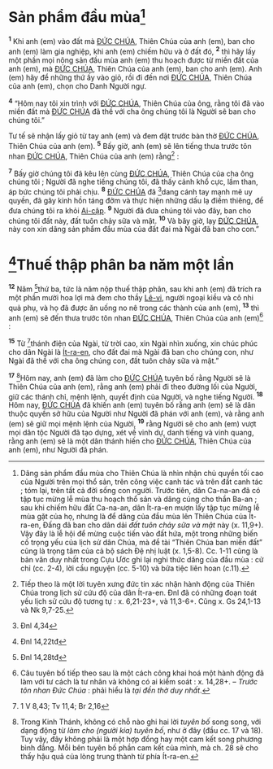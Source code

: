 # Sản phẩm đầu mùa[^1]
<sup><b>1</b></sup> Khi anh (em) vào đất mà [ĐỨC CHÚA](), Thiên Chúa của anh (em), ban cho anh (em) làm gia nghiệp, khi anh (em) chiếm hữu và ở đất đó, <sup><b>2</b></sup> thì hãy lấy một phần mọi nông sản đầu mùa anh (em) thu hoạch được từ miền đất của anh (em), mà [ĐỨC CHÚA](), Thiên Chúa của anh (em), ban cho anh (em). Anh (em) hãy để những thứ ấy vào giỏ, rồi đi đến nơi [ĐỨC CHÚA](), Thiên Chúa của anh (em), chọn cho Danh Người ngự.

<sup><b>4</b></sup> “Hôm nay tôi xin trình với [ĐỨC CHÚA](), Thiên Chúa của ông, rằng tôi đã vào miền đất mà [ĐỨC CHÚA]() đã thề với cha ông chúng tôi là Người sẽ ban cho chúng tôi.”

Tư tế sẽ nhận lấy giỏ từ tay anh (em) và đem đặt trước bàn thờ [ĐỨC CHÚA](), Thiên Chúa của anh (em). <sup><b>5</b></sup> Bấy giờ, anh (em) sẽ lên tiếng thưa trước tôn nhan [ĐỨC CHÚA](), Thiên Chúa của anh (em) rằng[^3] :

<sup><b>7</b></sup> Bấy giờ chúng tôi đã kêu lên cùng [ĐỨC CHÚA](), Thiên Chúa của cha ông chúng tôi ; Người đã nghe tiếng chúng tôi, đã thấy cảnh khổ cực, lầm than, áp bức chúng tôi phải chịu. <sup><b>8</b></sup> [ĐỨC CHÚA]() đã [^2*]dang cánh tay mạnh mẽ uy quyền, đã gây kinh hồn táng đởm và thực hiện những dấu lạ điềm thiêng, để đưa chúng tôi ra khỏi [Ai-cập](). <sup><b>9</b></sup> Người đã đưa chúng tôi vào đây, ban cho chúng tôi đất này, đất tuôn chảy sữa và mật. <sup><b>10</b></sup> Và bây giờ, lạy [ĐỨC CHÚA](), này con xin dâng sản phẩm đầu mùa của đất đai mà Ngài đã ban cho con.”


# [^3*]Thuế thập phân ba năm một lần
<sup><b>12</b></sup> Năm [^4*]thứ ba, tức là năm nộp thuế thập phân, sau khi anh (em) đã trích ra một phần mười hoa lợi mà đem cho thầy [Lê-vi](), người ngoại kiều và cô nhi quả phụ, và họ đã được ăn uống no nê trong các thành của anh (em), <sup><b>13</b></sup> thì anh (em) sẽ đến thưa trước tôn nhan [ĐỨC CHÚA](), Thiên Chúa của anh (em)[^6] :

<sup><b>15</b></sup> Từ [^6*]thánh điện của Ngài, từ trời cao, xin Ngài nhìn xuống, xin chúc phúc cho dân Ngài là [Ít-ra-en](), cho đất đai mà Ngài đã ban cho chúng con, như Ngài đã thề với cha ông chúng con, đất tuôn chảy sữa và mật.”

<sup><b>17</b></sup> [^11]Hôm nay, anh (em) đã làm cho [ĐỨC CHÚA]() tuyên bố rằng Người sẽ là Thiên Chúa của anh (em), rằng anh (em) phải đi theo đường lối của Người, giữ các thánh chỉ, mệnh lệnh, quyết định của Người, và nghe tiếng Người. <sup><b>18</b></sup> Hôm nay, [ĐỨC CHÚA]() đã khiến anh (em) tuyên bố rằng anh (em) sẽ là dân thuộc quyền sở hữu của Người như Người đã phán với anh (em), và rằng anh (em) sẽ giữ mọi mệnh lệnh của Người, <sup><b>19</b></sup> rằng Người sẽ cho anh (em) vượt mọi dân tộc Người đã tạo dựng, xét về vinh dự, danh tiếng và vinh quang, rằng anh (em) sẽ là một dân thánh hiến cho [ĐỨC CHÚA](), Thiên Chúa của anh (em), như Người đã phán.

[^1]: Dâng sản phẩm đầu mùa cho Thiên Chúa là nhìn nhận chủ quyền tối cao của Người trên mọi thổ sản, trên công việc canh tác và trên đất canh tác ; tóm lại, trên tất cả đời sống con người. Trước tiên, dân Ca-na-an đã có tập tục mừng lễ mùa thu hoạch thổ sản và dâng cúng cho thần Ba-an ; sau khi chiếm hữu đất Ca-na-an, dân Ít-ra-en mượn lấy tập tục mừng lễ mùa gặt của họ, nhưng là để dâng của đầu mùa lên Thiên Chúa của Ít-ra-en, Đấng đã ban cho dân dải *đất tuôn chảy sữa và mật* này (x. 11,9+). Vậy đây là lễ hội để mừng cuộc tiến vào đất hứa, một trong những biến cố trọng yếu của lịch sử dân Chúa, mà đề tài “Thiên Chúa ban miền đất” cũng là trọng tâm của cả bộ sách Đệ nhị luật (x. 1,5-8). Cc. 1-11 cũng là bản văn duy nhất trong Cựu Ước ghi lại nghi thức dâng của đầu mùa : cử chỉ (cc. 2-4), lời cầu nguyện (cc. 5-10) và bữa tiệc liên hoan (c.11).
[^3]: Tiếp theo là một lời tuyên xưng đức tin xác nhận hành động của Thiên Chúa trong lịch sử cứu độ của dân Ít-ra-en. Đnl đã có những đoạn toát yếu lịch sử cứu độ tương tự : x. 6,21-23+, và 11,3-6+. Cũng x. Gs 24,1-13 và Nk 9,7-25.
[^6]: Câu tuyên bố tiếp theo sau là một cách công khai hoá một hành động đã làm với tư cách là tư nhân và không có ai kiểm soát : x. 14,28+. – *Trước tôn nhan Đức Chúa* : phải hiểu là *tại đền thờ duy nhất*.
[^11]: Trong Kinh Thánh, không có chỗ nào ghi hai lời *tuyên bố* song song, với dạng động từ *làm cho (người kia) tuyên bố*, như ở đây (đầu cc. 17 và 18). Tuy vậy, đây không phải là một hợp đồng hay một cam kết song phương bình đẳng. Mỗi bên tuyên bố phần cam kết của mình, mà ch. 28 sẽ cho thấy hậu quả của lòng trung thành từ phía Ít-ra-en.
[^2*]: Đnl 4,34
[^3*]: Đnl 14,22tđ
[^4*]: Đnl 14,28tđ
[^6*]: 1 V 8,43; Tv 11,4; Br 2,16